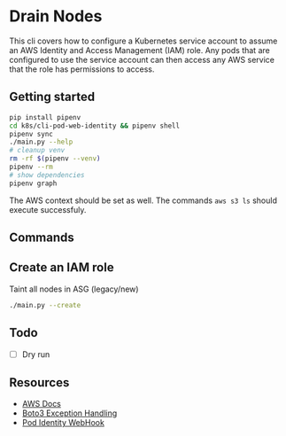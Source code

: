 # Drain Nodes

This cli covers how to configure a Kubernetes service account to assume an AWS Identity and Access Management (IAM) role. Any pods that are configured to use the service account can then access any AWS service that the role has permissions to access.

## Getting started

```sh
pip install pipenv
cd k8s/cli-pod-web-identity && pipenv shell
pipenv sync
./main.py --help
# cleanup venv
rm -rf $(pipenv --venv)
pipenv --rm
# show dependencies
pipenv graph
```

The AWS context should be set as well. The commands `aws s3 ls` should execute successfuly.

## Commands

## Create an IAM role

Taint all nodes in ASG (legacy/new)

```sh
./main.py --create
```

## Todo

- [ ] Dry run

## Resources

- [AWS Docs](https://docs.aws.amazon.com/eks/latest/userguide/associate-service-account-role.html)
- [Boto3 Exception Handling](https://boto3.amazonaws.com/v1/documentation/api/latest/guide/error-handling.html)
- [Pod Identity WebHook](https://github.com/aws/amazon-eks-pod-identity-webhook)
